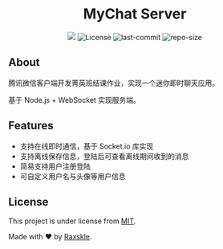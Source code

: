 <h1 align="center">MyChat Server</h1>

<p align="center">

<img src="https://img.shields.io/badge/language-JavaScript-F1E05A"/>

<img alt="License" src="https://img.shields.io/github/license/xiong35/Flicker-FE?color=64EDAC">

<img alt="last-commit" src="https://img.shields.io/github/last-commit/raxskle/MyChat-Server/main?color=FFFFFF"/>

<img alt="repo-size" src="https://img.shields.io/github/repo-size/raxskle/MyChat-Server?color=blue"/>

</p>

## About

腾讯微信客户端开发菁英班结课作业，实现一个迷你即时聊天应用。

基于 Node.js + WebSocket 实现服务端。

## Features

- 支持在线即时通信，基于 Socket.io 库实现
- 支持离线保存信息，登陆后可查看离线期间收到的消息
- 简易支持用户注册登陆
- 可自定义用户名与头像等用户信息

## License

This project is under license from [MIT](LICENSE.md).

Made with ❤️ by [Raxskle](https://github.com/raxskle).
